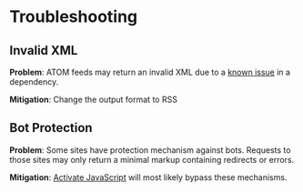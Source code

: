 # Troubleshooting

## Invalid XML
**Problem**: ATOM feeds may return an invalid XML due to a [known issue](https://github.com/jpmonette/feed/issues/112) in a dependency. 

**Mitigation**: Change the output format to RSS

## Bot Protection
**Problem**: Some sites have protection mechanism against bots. Requests to those sites may only return a minimal markup containing redirects or errors.

**Mitigation**: [Activate JavaScript](https://github.com/damoeb/rss-proxy/#javascript-support) will most likely bypass these mechanisms.
